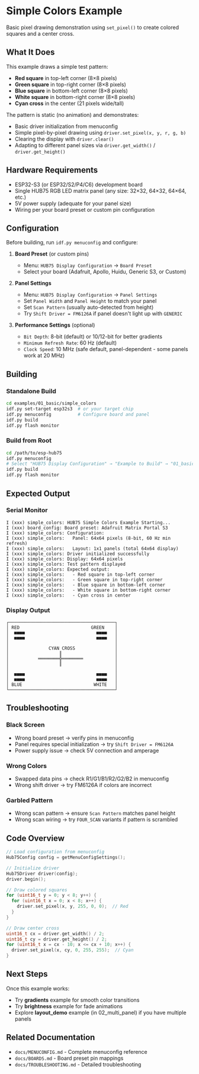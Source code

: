 # Simple Colors Example

Basic pixel drawing demonstration using `set_pixel()` to create colored squares and a center cross.

## What It Does

This example draws a simple test pattern:
- **Red square** in top-left corner (8×8 pixels)
- **Green square** in top-right corner (8×8 pixels)
- **Blue square** in bottom-left corner (8×8 pixels)
- **White square** in bottom-right corner (8×8 pixels)
- **Cyan cross** in the center (21 pixels wide/tall)

The pattern is static (no animation) and demonstrates:
- Basic driver initialization from menuconfig
- Simple pixel-by-pixel drawing using `driver.set_pixel(x, y, r, g, b)`
- Clearing the display with `driver.clear()`
- Adapting to different panel sizes via `driver.get_width()` / `driver.get_height()`

## Hardware Requirements

- ESP32-S3 (or ESP32/S2/P4/C6) development board
- Single HUB75 RGB LED matrix panel (any size: 32×32, 64×32, 64×64, etc.)
- 5V power supply (adequate for your panel size)
- Wiring per your board preset or custom pin configuration

## Configuration

Before building, run `idf.py menuconfig` and configure:

1. **Board Preset** (or custom pins)
   - Menu: `HUB75 Display Configuration` → `Board Preset`
   - Select your board (Adafruit, Apollo, Huidu, Generic S3, or Custom)

2. **Panel Settings**
   - Menu: `HUB75 Display Configuration` → `Panel Settings`
   - Set `Panel Width` and `Panel Height` to match your panel
   - Set `Scan Pattern` (usually auto-detected from height)
   - Try `Shift Driver = FM6126A` if panel doesn't light up with `GENERIC`

3. **Performance Settings** (optional)
   - `Bit Depth`: 8-bit (default) or 10/12-bit for better gradients
   - `Minimum Refresh Rate`: 60 Hz (default)
   - `Clock Speed`: 10 MHz (safe default, panel-dependent - some panels work at 20 MHz)

## Building

### Standalone Build

```bash
cd examples/01_basic/simple_colors
idf.py set-target esp32s3  # or your target chip
idf.py menuconfig          # Configure board and panel
idf.py build
idf.py flash monitor
```

### Build from Root

```bash
cd /path/to/esp-hub75
idf.py menuconfig
# Select "HUB75 Display Configuration" → "Example to Build" → "01_basic/simple_colors"
idf.py build
idf.py flash monitor
```

## Expected Output

### Serial Monitor

```
I (xxx) simple_colors: HUB75 Simple Colors Example Starting...
I (xxx) board_config: Board preset: Adafruit Matrix Portal S3
I (xxx) simple_colors: Configuration:
I (xxx) simple_colors:   Panel: 64x64 pixels (8-bit, 60 Hz min refresh)
I (xxx) simple_colors:   Layout: 1x1 panels (total 64x64 display)
I (xxx) simple_colors: Driver initialized successfully
I (xxx) simple_colors: Display: 64x64 pixels
I (xxx) simple_colors: Test pattern displayed
I (xxx) simple_colors: Expected output:
I (xxx) simple_colors:   - Red square in top-left corner
I (xxx) simple_colors:   - Green square in top-right corner
I (xxx) simple_colors:   - Blue square in bottom-left corner
I (xxx) simple_colors:   - White square in bottom-right corner
I (xxx) simple_colors:   - Cyan cross in center
```

### Display Output

```
┌────────────────────────────────────────┐
│ RED                           GREEN    │
│  ■■■■                           ■■■■   │
│  ■■■■                           ■■■■   │
│                                        │
│               CYAN CROSS               │
│                   ║                    │
│           ════════╬════════            │
│                   ║                    │
│                                        │
│  ■■■■                           ■■■■   │
│  ■■■■                           ■■■■   │
│ BLUE                           WHITE   │
└────────────────────────────────────────┘
```

## Troubleshooting

### Black Screen
- Wrong board preset → verify pins in menuconfig
- Panel requires special initialization → try `Shift Driver = FM6126A`
- Power supply issue → check 5V connection and amperage

### Wrong Colors
- Swapped data pins → check R1/G1/B1/R2/G2/B2 in menuconfig
- Wrong shift driver → try FM6126A if colors are incorrect

### Garbled Pattern
- Wrong scan pattern → ensure `Scan Pattern` matches panel height
- Wrong scan wiring → try `FOUR_SCAN` variants if pattern is scrambled

## Code Overview

```cpp
// Load configuration from menuconfig
Hub75Config config = getMenuConfigSettings();

// Initialize driver
Hub75Driver driver(config);
driver.begin();

// Draw colored squares
for (uint16_t y = 0; y < 8; y++) {
  for (uint16_t x = 0; x < 8; x++) {
    driver.set_pixel(x, y, 255, 0, 0);  // Red
  }
}

// Draw center cross
uint16_t cx = driver.get_width() / 2;
uint16_t cy = driver.get_height() / 2;
for (uint16_t x = cx - 10; x <= cx + 10; x++) {
  driver.set_pixel(x, cy, 0, 255, 255);  // Cyan
}
```

## Next Steps

Once this example works:
- Try **gradients** example for smooth color transitions
- Try **brightness** example for fade animations
- Explore **layout_demo** example (in 02_multi_panel) if you have multiple panels

## Related Documentation

- `docs/MENUCONFIG.md` - Complete menuconfig reference
- `docs/BOARDS.md` - Board preset pin mappings
- `docs/TROUBLESHOOTING.md` - Detailed troubleshooting
